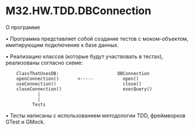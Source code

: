 # M32.HW.TDD.DBConnection
О программе

• Программа представляет собой создание тестов с моком-объектом, имитирующим подключение к базе данных.

• Реализацию классов (которые будут участвовать в тестах), реализованы согласно схеме:
   
        ClassThatUsesDB:                      DBConnection
        openConnection()       <-----           open()
        useConnection()                         close()
        closeConnection()                       execQuery()
                |
                |
              Tests
    
 • Тесты написаны с использованием методологии TDD, фреймворков GTest и GMock.
